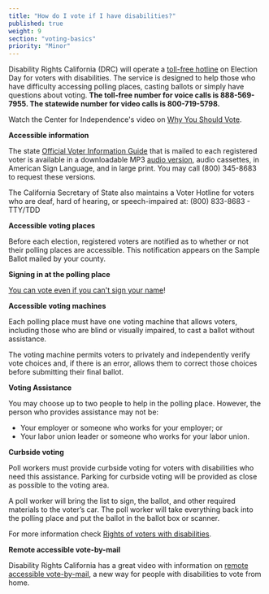 ```yaml
---
title: "How do I vote if I have disabilities?"
published: true
weight: 9
section: "voting-basics"
priority: "Minor"
---
```



Disability Rights California (DRC) will operate a [toll-free hotline](https://drive.google.com/file/d/0B0h2E_kd8S-LY0VuMjIyMzlRR21tMEs3OVpMRjlxdTRBTF9B/view?usp=sharing) on Election Day for voters with disabilities. The service is designed to help those who have difficulty accessing polling places, casting ballots or simply have questions about voting. **The toll-free number for voice calls is 888-569-7955. The statewide number for video calls is 800-719-5798.**  

Watch the Center for Independence's video on [Why You Should Vote](https://www.youtube.com/watch?v=FIX1KFGIhvQ&t=2s).

**Accessible information**  

The state [Official Voter Information Guide](http://voterguide.sos.ca.gov/) that is mailed to each registered voter is available in a downloadable MP3 [audio version](http://www.sos.ca.gov/elections/voting-resources/voters-disabilities/), audio cassettes, in American Sign Language, and in large print. You may call (800) 345-8683 to request these versions.  

The California Secretary of State also maintains a Voter Hotline for voters who are deaf, hard of hearing, or speech-impaired at: (800) 833-8683 - TTY/TDD  

**Accessible voting places**  

Before each election, registered voters are notified as to whether or not their polling places are accessible. This notification appears on the Sample Ballot mailed by your county. 

**Signing in at the polling place**  

[You can vote even if you can't sign your name](http://www.disabilityrightsca.org/pubs/547301.pdf)!  

**Accessible voting machines**  

Each polling place must have one voting machine that allows voters, including those who are blind or visually impaired, to cast a ballot without assistance.  

The voting machine permits voters to privately and independently verify vote choices and, if there is an error, allows them to correct those choices before submitting their final ballot.  

**Voting Assistance**  

You may choose up to two people to help in the polling place. However, the person who provides assistance may not be:  
- Your employer or someone who works for your employer; or  
- Your labor union leader or someone who works for your labor union.  

**Curbside voting**  

Poll workers must provide curbside voting for voters with disabilities who need this assistance. Parking for curbside voting will be provided as close as possible to the voting area.   

A poll worker will bring the list to sign, the ballot, and other required materials to the voter’s car.  The poll worker will take everything back into the polling place and put the ballot in the ballot box or scanner.  

For more information check [Rights of voters with disabilities](#menu-item-rights-of-voters-with-disabilities). 

**Remote accessible vote-by-mail**  

Disability Rights California has a great video with information on [remote accessible vote-by-mail](https://youtu.be/54-Xbg5Nbg4), a new way for people with disabilities to vote from home.  
